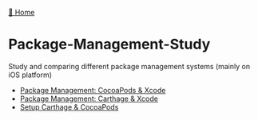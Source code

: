 [🏡 Home](https://primecoder.github.io/)

# Package-Management-Study

Study and comparing different package management systems (mainly on iOS platform)

- [Package Management: CocoaPods & Xcode](./Documentation/Cocoapods-Xcode.md)
- [Package Management: Carthage & Xcode](./Documentation/Carthage-Xcode.md)
- [Setup Carthage & CocoaPods](./Documentation/Setup-Carthage-CocoaPods.md)
